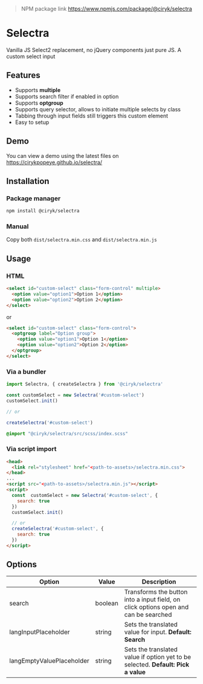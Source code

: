> NPM package link https://www.npmjs.com/package/@ciryk/selectra

# Selectra
Vanilla JS Select2 replacement, no jQuery components just pure JS.
A custom select input

## Features
- Supports **multiple**
- Supports search filter if enabled in option
- Supports **optgroup**
- Supports query selector, allows to initiate multiple selects by class
- Tabbing through input fields still triggers this custom element
- Easy to setup

## Demo
You can view a demo using the latest files on https://cirykpopeye.github.io/selectra/

## Installation
### Package manager
```bash
npm install @ciryk/selectra
```
### Manual
Copy both `dist/selectra.min.css` and `dist/selectra.min.js`

## Usage
### HTML
```html
<select id="custom-select" class="form-control" multiple>
  <option value="option1">Option 1</option>
  <option value="option2">Option 2</option>
</select>
```
or
```html
<select id="custom-select" class="form-control">
  <optgroup label="Option group">
    <option value="option1">Option 1</option>
    <option value="option2">Option 2</option>
  </optgroup>
</select>
```
### Via a bundler
```js
import Selectra, { createSelectra } from '@ciryk/selectra'

const customSelect = new Selectra('#custom-select')
customSelect.init()

// or

createSelectra('#custom-select')
```
```scss
@import "@ciryk/selectra/src/scss/index.scss"
```

### Via script import

```html
<head>
  <link rel="stylesheet" href="<path-to-assets>/selectra.min.css">
</head>
...
<script src="<path-to-assets>/selectra.min.js"></script>
<script>
  const  customSelect = new Selectra('#custom-select', {
    search: true
  })
  customSelect.init()

  // or
  createSelectra('#custom-select', {
    search: true
  })
</script>
```

## Options
| Option | Value | Description |
| ------ | ----- | ----------- |
| search | boolean | Transforms the button into a input field, on click options open and can be searched |
| langInputPlaceholder | string | Sets the translated value for input. **Default: Search** |
| langEmptyValuePlaceholder | string | Sets the translated value if option yet to be selected. **Default: Pick a value** |
